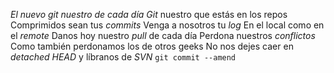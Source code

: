 *El nuevo git nuestro de cada día*
*Git* nuestro que estás en los repos Comprimidos sean tus *commits* Venga a nosotros 
tu *log*
En el local como en el *remote* Danos hoy nuestro *pull* de cada día Perdona 
nuestros *conflictos*
Como también perdonamos los de otros geeks No nos dejes caer en *detached HEAD*
y líbranos de *SVN*
`git commit --amend`
